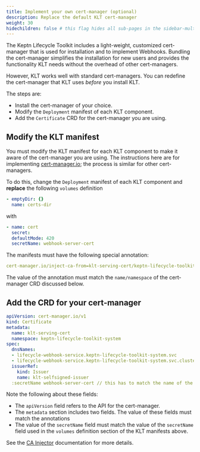 ```yaml
---
title: Implement your own cert-manager (optional)
description: Replace the default KLT cert-manager
weight: 30
hidechildren: false # this flag hides all sub-pages in the sidebar-multicard.html
---
```


The Keptn Lifecycle Toolkit includes
a light-weight, customized cert-manager
that is used for installation and to implement Webhooks.
Bundling the cert-manager simplifies the installation for new users
and provides the functionality KLT needs
without the overhead of other cert-managers.

However, KLT works well with standard cert-managers.
You can redefine the cert-manager that KLT uses *before* you install KLT.

The steps are:

* Install the cert-manager of your choice.
* Modify the `Deployment` manifest of each KLT component.
* Add the `Certificate` CRD for the cert-manager you are using.

## Modify the KLT manifest

You must modify the KLT manifest for each KLT component
to make it aware of the cert-manager you are using.
The instructions here are for implementing
[cert-manager.io](https://cert-manager.io/);
the process is similar for other cert-managers.

To do this, change the `Deployment` manifest of each KLT component
and **replace** the following `volumes` definition

   ```yaml
   - emptyDir: {}
     name: certs-dir
   ```

   with

   ```yaml
   - name: cert
     secret:
     defaultMode: 420
     secretName: webhook-server-cert
   ```

The manifests must have the following special annotation:

```yaml
cert-manager.io/inject-ca-from=klt-serving-cert/keptn-lifecycle-toolkit-system
```

The value of the annotation must match the
`name/namespace` of the cert-manager CRD discussed below.

## Add the CRD for your cert-manager

```yaml
apiVersion: cert-manager.io/v1
kind: Certificate
metadata:
  name: klt-serving-cert 
  namespace: keptn-lifecycle-toolkit-system
spec:
  dnsNames:
  - lifecycle-webhook-service.keptn-lifecycle-toolkit-system.svc
  - lifecycle-webhook-service.keptn-lifecycle-toolkit-system.svc.cluster.local
  issuerRef:
    kind: Issuer
    name: klt-selfsigned-issuer
  :secretName webhook-server-cert // this has to match the name of the "secretName" field in the volume definition of step 1
```

Note the following about these fields:

* The `apiVersion` field refers to the API for the cert-manager.
* The `metadata` section includes two fields.
  The value of these fields must match the annotations
* The value of the `secretName` field
  must match the value of the `secretName` field used
  in the `volumes` definition section of the KLT manifests above.

See the [CA Injector](https://cert-manager.io/docs/concepts/ca-injector/)
documentation for more details.
